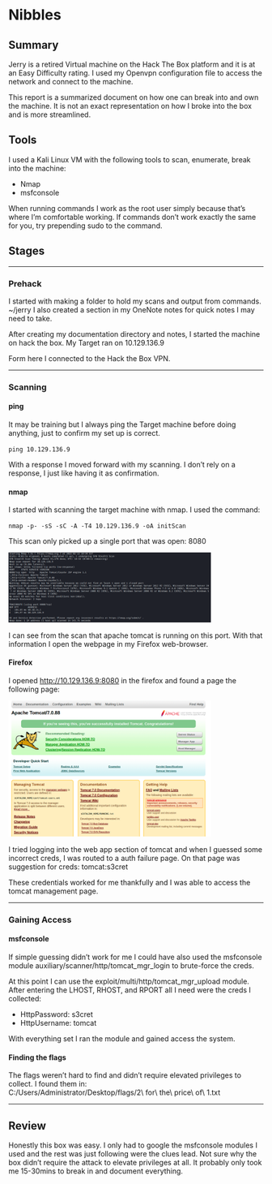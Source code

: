 # Nibbles
## Summary
Jerry is a retired Virtual machine on the Hack The Box platform and it is at an Easy Difficulty rating. I used my Openvpn configuration file to access the network and connect to the machine.

This report is a summarized document on how one can break into and own the machine. It is not an exact representation on how I broke into the box and is more streamlined.

## Tools
I used a Kali Linux VM with the following tools to scan, enumerate, break into the machine:

* Nmap
* msfconsole

When running commands I work as the root user simply because that’s where I’m comfortable working. If commands don’t work exactly the same for you, try prepending sudo to the command.

## Stages

***

### Prehack
I started with making a folder to hold my scans and output from commands. ~/jerry I also created a section in my OneNote notes for quick notes I may need to take.

After creating my documentation directory and notes, I started the machine on hack the box. My Target ran on 10.129.136.9

Form here I connected to the Hack the Box VPN.

***

### Scanning
#### ping
It may be training but I always ping the Target machine before doing anything, just to confirm my set up is correct.  

`ping 10.129.136.9`  

With a response I moved forward with my scanning. I don’t rely on a response, I just like having it as confirmation. 

#### nmap
I started with scanning the target machine with nmap. I used the command:  

`nmap -p- -sS -sC -A -T4 10.129.136.9 -oA initScan`

This scan only picked up a single port that was open: 8080

<img src="images/nmap_scan.png" alt="initial nmap scan" width="400px"/>

I can see from the scan that apache tomcat is running on this port. With that information I open the webpage in my Firefox web-browser.

#### Firefox
I opened http://10.129.136.9:8080 in the firefox and found a page the following page:

<img src="images/tomcat_browser.png" alt="Initial page from tomcat" width="400px"/>

I tried logging into the web app section of tomcat and when I guessed some incorrect creds, I was routed to a auth failure page. On that page was suggestion for creds: tomcat:s3cret

These credentials worked for me thankfully and I was able to access the tomcat management page. 

***

### Gaining Access
#### msfconsole
If simple guessing didn’t work for me I could have also used the msfconsole module auxiliary/scanner/http/tomcat_mgr_login to brute-force the creds.

At this point I can use the exploit/multi/http/tomcat_mgr_upload module. After entering the LHOST, RHOST, and RPORT all I need were the creds I collected:

* HttpPassword: s3cret﻿
* HttpUsername: tomcat

With everything set I ran the module and gained access the system.

#### Finding the flags
The flags weren’t hard to find and didn’t require elevated privileges to collect. I found them in:  
C:/Users/Administrator/Desktop/flags/﻿2\ for\ the\ price\ of\ 1.txt

***
## Review
Honestly this box was easy. I only had to google the msfconsole modules I used and the rest was just following were the clues lead. Not sure why the box didn’t require the attack to elevate privileges at all. It probably only took me 15-30mins to break in and document everything.